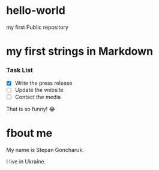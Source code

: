 # hello-world
my first Public repository

# my first strings in Markdown

### Task List

- [x] Write the press release
- [ ] Update the website
- [ ] Contact the media

That is so funny! :joy:

# fbout me

My name is Stepan Goncharuk.

I live in Ukraine.
